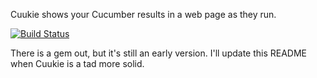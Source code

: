 Cuukie shows your Cucumber results in a web page as they run.

[![Build Status](https://secure.travis-ci.org/nusco/cuukie.png)](http://travis-ci.org/nusco/cuukie.png)

There is a gem out, but it's still an early version. I'll update this README when Cuukie is a tad more solid.